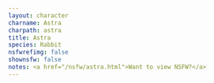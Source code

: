 ```yaml
---
layout: character
charname: Astra
charpath: astra
title: Astra
species: Rabbit
nsfwrefimg: false
shownsfw: false
notes: <a href="/nsfw/astra.html">Want to view NSFW?</a>
---
```


